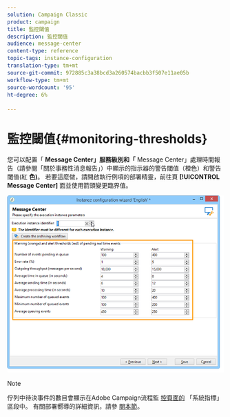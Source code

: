 ```yaml
---
solution: Campaign Classic
product: campaign
title: 監控閾值
description: 監控閾值
audience: message-center
content-type: reference
topic-tags: instance-configuration
translation-type: tm+mt
source-git-commit: 972885c3a38bcd3a260574bacbb3f507e11ae05b
workflow-type: tm+mt
source-wordcount: '95'
ht-degree: 6%

---
```



# 監控閾值{#monitoring-thresholds}

您可以配置「 **Message Center」服務級別和「** Message Center」處理時間報告（請參閱「關於事務性消息報告」）中顯示的指示器的警告閾值（橙色）和警告閾值(紅 **色)**[](../../message-center/using/about-transactional-messaging-reports.md)。 若要這麼做，請開啟執行例項的部署精靈，前往頁 **[!UICONTROL Message Center]** 面並使用箭頭變更臨界值。

![](assets/messagecenter_monitor_events_001.png)

>[!NOTE]
>
>佇列中待決事件的數目會顯示在Adobe Campaign流程監 [控頁面的](../../production/using/monitoring-processes.md#system-indicators) 「系統指標」區段中。 有關部署嚮導的詳細資訊，請參 [閱本節](../../installation/using/deploying-an-instance.md#deployment-wizard)。

